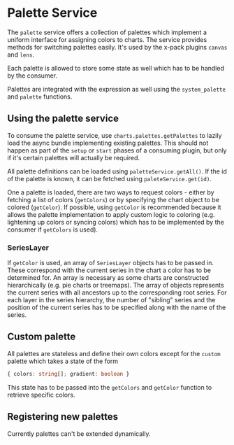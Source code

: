 # Palette Service

The `palette` service offers a collection of palettes which implement a uniform interface for assigning colors to charts. The service provides methods for switching palettes
easily. It's used by the x-pack plugins `canvas` and `lens`.

Each palette is allowed to store some state as well which has to be handled by the consumer.

Palettes are integrated with the expression as well using the `system_palette` and `palette` functions.

## Using the palette service

To consume the palette service, use `charts.palettes.getPalettes` to lazily load the async bundle implementing existing palettes. This should not happen as part of the `setup` or `start` phases of a consuming plugin, but only if it's certain palettes will actually be required.

All palette definitions can be loaded using `paletteService.getAll()`. If the id of the palette is known, it can be fetched using `paleteService.get(id)`.

One a palette is loaded, there are two ways to request colors - either by fetching a list of colors (`getColors`) or by specifying the chart object to be colored (`getColor`). If possible, using `getColor` is recommended because it allows the palette implementation to apply custom logic to coloring (e.g. lightening up colors or syncing colors) which has to be implemented by the consumer if `getColors` is used).

### SeriesLayer

If `getColor` is used, an array of `SeriesLayer` objects has to be passed in. These correspond with the current series in the chart a color has to be determined for. An array is necessary as some charts are constructed hierarchically (e.g. pie charts or treemaps). The array of objects represents the current series with all ancestors up to the corresponding root series. For each layer in the series hierarchy, the number of "sibling" series and the position of the current series has to be specified along with the name of the series.

## Custom palette

All palettes are stateless and define their own colors except for the `custom` palette which takes a state of the form
```ts
{ colors: string[]; gradient: boolean }
```

This state has to be passed into the `getColors` and `getColor` function to retrieve specific colors.

## Registering new palettes

Currently palettes can't be extended dynamically.
